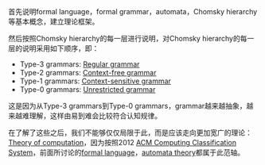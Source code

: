 首先说明formal language，formal grammar，automata，Chomsky hierarchy等基本概念，建立理论框架。

然后按照Chomsky hierarchy的每一层进行说明，对Chomsky hierarchy的每一层的说明采用如下顺序，即：

- Type-3 grammars: [Regular grammar](https://en.wikipedia.org/wiki/Regular_grammar)
- Type-2 grammars: [Context-free grammar](https://en.wikipedia.org/wiki/Context-free_grammar)
- Type-1 grammars: [Context-sensitive grammar](https://en.wikipedia.org/wiki/Context-sensitive_grammar)
- Type-0 grammars: [Unrestricted grammar](https://en.wikipedia.org/wiki/Unrestricted_grammar)

这是因为从Type-3 grammars到Type-0 grammars，grammar越来越抽象，越来越难理解，这样由易到难会比较符合认知规律。

在了解了这些之后，我们不能够仅仅局限于此，而是应该走向更加宽广的理论：[Theory of computation](https://en.wikipedia.org/wiki/Theory_of_computation)，因为按照2012 [ACM Computing Classification System](https://en.wikipedia.org/wiki/ACM_Computing_Classification_System)，前面所讨论的[formal language](https://en.wikipedia.org/wiki/Formal_language)，[automata theory](https://en.wikipedia.org/wiki/Automata_theory)都属于此范轴。